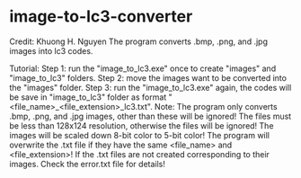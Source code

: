# image-to-lc3-converter
Credit: Khuong H. Nguyen
The program converts .bmp, .png, and .jpg images into lc3 codes.

Tutorial:
  Step 1: run the "image_to_lc3.exe" once to create "images" and "image_to_lc3" folders.
  Step 2: move the images want to be converted into the "images" folder. 
  Step 3: run the "image_to_lc3.exe" again, the codes will be save in "image_to_lc3" folder as format "<file_name>_<file_extension>_lc3.txt".
  Note: The program only converts .bmp, .png, and .jpg images, other than these will be ignored!
        The files must be less than 128x124 resolution, otherwise the files will be ignored!
        The images will be scaled down 8-bit color to 5-bit color!
        The program will overwrite the .txt file if they have the same <file_name> and <file_extension>!
        If the .txt files are not created corresponding to their images. Check the error.txt file for details!
